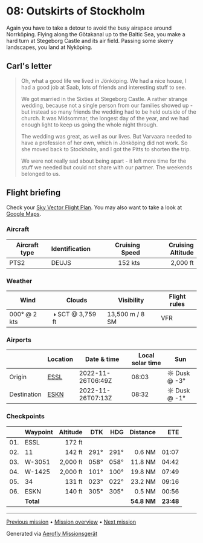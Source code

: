 # 08: Outskirts of Stockholm

Again you have to take a detour to avoid the busy airspace around Norrköping. Flying along the Götakanal up to the Baltic Sea, you make a hard turn at Stegeborg Castle and its air field. Passing some skerry landscapes, you land at Nyköping.

## Carl's letter

> Oh, what a good life we lived in Jönköping. We had a nice house, I had a good job at Saab, lots of friends and interesting stuff to see.
>
> We got married in the Sixties at Stegeborg Castle. A rather strange wedding, because not a single person from our families showed up - but instead so many friends the wedding had to be held outside of the church. It was Midsommar, the longest day of the year, and we had enough light to keep us going the whole night through.
>
> The wedding was great, as well as our lives. But Varvaara needed to have a profession of her own, which in Jönköping did not work. So she moved back to Stockholm, and I got the Pitts to shorten the trip.
>
> We were not really sad about being apart - it left more time for the stuff we needed but could not share with our partner. The weekends belonged to us.

## Flight briefing

Check your [Sky Vector Flight Plan](https://skyvector.com/?ll=58.40795780130591,15.658055999999988&chart=301&zoom=3&fpl=N0152A050%20ESSL%205830N01559E%205826N01636E%20ESKN). You may also want to take a look at [Google Maps](https://www.google.com/maps/@?api=1&map_action=map&center=58.40795780130591,15.658055999999988&zoom=12&basemap=terrain).

### Aircraft

| Aircraft type | Identification | Cruising Speed | Cruising Altitude |
| ------------- | -------------- | -------------: | ----------------: |
| PTS2          | DEUJS          |        152 kts |          2,000 ft |

### Weather

| Wind         | Clouds           | Visibility      | Flight rules |
| ------------ | ---------------- | --------------- | ------------ |
| 000° @ 2 kts | ◑ SCT @ 3,759 ft | 13,500 m / 8 SM | VFR          |

### Airports

|             | Location                                      | Date & time       | Local solar time | Sun          |
| ----------- | --------------------------------------------- | ----------------- | ---------------- | ------------ |
| Origin      | [ESSL](https://www.pilotnav.com/airport/ESSL) | 2022-11-26T06:49Z | 08:03            | ☼ Dusk @ -3° |
| Destination | [ESKN](https://www.pilotnav.com/airport/ESKN) | 2022-11-26T07:13Z | 08:32            | ☼ Dusk @ -1° |

### Checkpoints

|     | Waypoint  | Altitude |  DTK |  HDG |    Distance |       ETE |
| :-: | --------- | -------: | ---: | ---: | ----------: | --------: |
| 01. | ESSL      |   172 ft |      |      |             |           |
| 02. | 11        |   142 ft | 291° | 291° |      0.6 NM |     01:07 |
| 03. | W-3051    | 2,000 ft | 058° | 058° |     11.8 NM |     04:42 |
| 04. | W-1425    | 2,000 ft | 101° | 100° |     19.8 NM |     07:49 |
| 05. | 34        |   131 ft | 023° | 022° |     23.2 NM |     09:16 |
| 06. | ESKN      |   140 ft | 305° | 305° |      0.5 NM |     00:56 |
|     | **Total** |          |      |      | **54.8 NM** | **23:48** |

---

[Previous mission](./07_carls_toyland.md) • [Mission overview](./README.md) • [Next mission](./09_finally_stockholm.md)

Generated via [Aerofly Missionsgerät](https://github.com/fboes/aerofly-missions)
